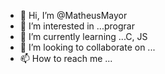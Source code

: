 - 👋 Hi, I’m @MatheusMayor
- 👀 I’m interested in ...prograr 
- 🌱 I’m currently learning ...C, JS
- 💞️ I’m looking to collaborate on ...
- 📫 How to reach me ...

<!---
MatheusMayor/MatheusMayor is a ✨ special ✨ repository because its `README.md` (this file) appears on your GitHub profile.
You can click the Preview link to take a look at your changes.
--->
